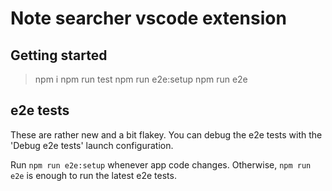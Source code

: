 # Note searcher vscode extension

## Getting started

> npm i
> npm run test
> npm run e2e:setup
> npm run e2e


## e2e tests

These are rather new and a bit flakey. You can debug the e2e tests with the
'Debug e2e tests' launch configuration.

Run `npm run e2e:setup` whenever app code changes. Otherwise, `npm run e2e`
is enough to run the latest e2e tests.
